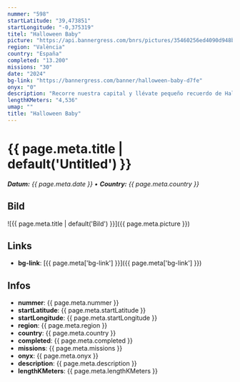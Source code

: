 ```yaml
---
nummer: "598"
startLatitude: "39,473851"
startLongitude: "-0,375319"
titel: "Halloween Baby"
picture: "https://api.bannergress.com/bnrs/pictures/35460256ed4090d948b3b8e8eccccef7"
region: "València"
country: "España"
completed: "13.200"
missions: "30"
date: "2024"
bg-link: "https://bannergress.com/banner/halloween-baby-d7fe"
onyx: "0"
description: "Recorre nuestra capital y llévate pequeño recuerdo de Halloween 2019"
lengthKMeters: "4,536"
umap: ""
title: "Halloween Baby"
---
```

# {{ page.meta.title | default('Untitled') }}

_**Datum:** {{ page.meta.date }} • **Country:** {{ page.meta.country }}_

## Bild
![{{ page.meta.title | default('Bild') }}]({{ page.meta.picture }})

## Links
- **bg-link**: [{{ page.meta['bg-link'] }}]({{ page.meta['bg-link'] }})

## Infos
- **nummer**: {{ page.meta.nummer }}
- **startLatitude**: {{ page.meta.startLatitude }}
- **startLongitude**: {{ page.meta.startLongitude }}
- **region**: {{ page.meta.region }}
- **country**: {{ page.meta.country }}
- **completed**: {{ page.meta.completed }}
- **missions**: {{ page.meta.missions }}
- **onyx**: {{ page.meta.onyx }}
- **description**: {{ page.meta.description }}
- **lengthKMeters**: {{ page.meta.lengthKMeters }}
